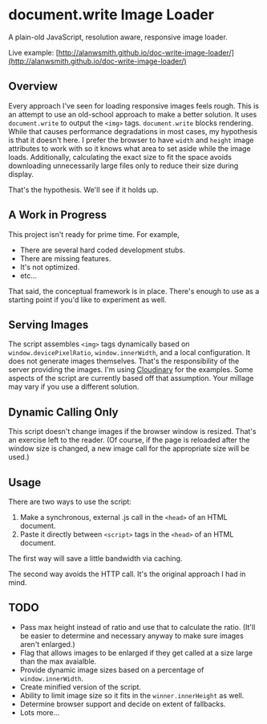 document.write Image Loader
===========================

A plain-old JavaScript, resolution aware, responsive image loader. 

Live example: [http://alanwsmith.github.io/doc-write-image-loader/](http://alanwsmith.github.io/doc-write-image-loader/)

Overview
--------

Every approach I've seen for loading responsive images feels rough. This is an attempt to use an old-school approach to make a better solution. It uses `document.write` to output the `<img>` tags. `document.write` blocks rendering. While that causes performance degradations in most cases, my hypothesis is that it doesn't here. I prefer the browser to have `width` and `height` image attributes to work with so it knows what area to set aside while the image loads. Additionally, calculating the exact size to fit the space avoids downloading unnecessarily large files only to reduce their size during display.

That's the hypothesis. We'll see if it holds up.


A Work in Progress
------------------

This project isn't ready for prime time. For example, 

- There are several hard coded development stubs. 
- There are missing features. 
- It's not optimized. 
- etc...

That said, the conceptual framework is in place. There's enough to use as a starting point if you'd like to experiment as well. 


Serving Images
--------------

The script assembles `<img>` tags dynamically based on `window.devicePixelRatio`, `window.innerWidth`, and a local configuration. It does not generate images themselves. That's the responsibility of the server providing the images. I'm using [Cloudinary](http://cloudinary.com/) for the examples. Some aspects of the script are currently based off that assumption. Your millage may vary if you use a different solution.


Dynamic Calling Only
--------------------

This script doesn't change images if the browser window is resized. That's an exercise left to the reader. (Of course, if the page is reloaded after the window size is changed, a new image call for the appropriate size will be used.)


Usage
-----

There are two ways to use the script:

1. Make a synchronous, external .js call in the `<head>` of an HTML document.
2. Paste it directly between `<script>` tags in the `<head>` of an HTML document. 

The first way will save a little bandwidth via caching. 

The second way avoids the HTTP call. It's the original approach I had in mind.


TODO
----

- Pass max height instead of ratio and use that to calculate the ratio. (It'll be easier to determine and necessary anyway to make sure images aren't enlarged.)
- Flag that allows images to be enlarged if they get called at a size large than the max avaialble.
- Provide dynamic image sizes based on a percentage of `window.innerWidth`.
- Create minified version of the script.
- Ability to limit image size so it fits in the `winner.innerHeight` as well. 
- Determine browser support and decide on extent of fallbacks.
- Lots more...

